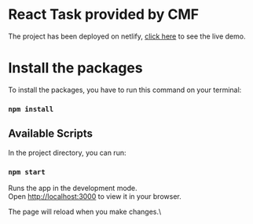 # React Task provided by CMF

The project has been deployed on netlify, [click here](https://64486b1f70ff0b4fe6ceacfe--cmftask.netlify.app/) to see the live demo.

# Install the packages

To install the packages, you have to run this command on your terminal:

### `npm install`

## Available Scripts

In the project directory, you can run:

### `npm start`

Runs the app in the development mode.\
Open [http://localhost:3000](http://localhost:3000) to view it in your browser.

The page will reload when you make changes.\
